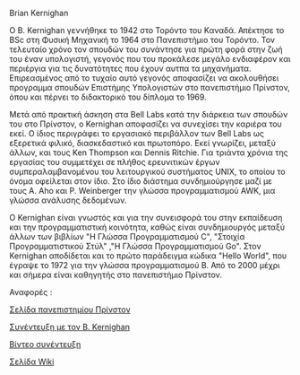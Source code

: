 Brian Kernighan

<p>
Ο B. Kernighan γεννήθηκε το 1942 στο Τορόντο του Καναδά. Απέκτησε το BSc στη Φυσική Μηχανική το 1964 στο Πανεπιστήμιο του Τορόντο. Τον τελευταίο χρόνο τον σπουδών του συνάντησε για πρώτη φορά στην ζωή του έναν υπολογιστή, γεγονός που του προκάλεσε μεγάλο ενδιαφέρον και περιέργια για τις δυνατότητες που έχουν αυτπα τα μηχανήματα. Επιρεασμένος από το τυχαίο αυτό γεγονός αποφασίζει να ακολουθήσει προγραμμα σπουδών Επιστήμης Υπολογιστών στο πανεπιστήμιο Πρίνστον, όπου και πέρνει το διδακτορικό του δίπλομα το 1969. 
</p>

<p>
Μετά από πρακτική άσκηση στα Bell Labs κατά την διάρκεια των σπουδών του στο Πρίνστον, ο Kernighan αποφασίζει να συνεχίσει την καριέρα του εκεί. Ο ίδιος περιγράφει το εργασιακό περιβάλλον των Bell Labs ως εξερετικά φιλικό, διασκεδαστικό και πρωτοπόρο. Εκεί γνωρίζει, μεταξύ άλλων, και τους Ken Thompson και Dennis Ritchie. Για τριάντα χρόνια της εργασίας του συμμετέχει σε πλήθος ερευνιτικών έργων συμπεραλαμβανομένου του λειτουργικού συστήματος UNIX, το οποίου το όνομα οφείλεται στον ίδιο. Στο ίδιο διάστημα συνδημιούργησε μαζί με τους A. Aho και P. Weinberger την γλώσσα προγραμματισμού AWK, μια γλώσσα ανάλυσης δεδομένων.
</p>


<p>
Ο Kernighan είναι γνωστός και για την συνεισφορά του στην εκπαίδευση και την προγραμματιστική κοινότητα, καθώς είναι συνδημιουργός μεταξύ άλλων των βιβλίων  "Η Γλώσσα Προγραμματισμού C", "Στοιχία Προγραμματιστικού Στύλ" ,"Η Γλώσσα Προγραμματισμού Go". Στον Kernighan αποδίδεται και το πρώτο παράδειγμα κώδικα "Hello World", που έγραψε το 1972 για την γλώσσα προγραμματισμού B. Από το 2000 μέχρι και σήμερα είναι καθηγητής στο πανεπιστήμιο Πρίνστον.</p>



Αναφορές :

<a href="https://www.cs.princeton.edu/people/profile/bwk">Σελίδα πανεπιστημίου Πρίνστον</a>

<a href="https://www.cs.cmu.edu/~mihaib/kernighan-interview/">Συνέντευξη με τον B. Kernighan</a>

<a href="https://m.youtube.com/watch?v=QFK6RG47bww">Βίντεο συνέντευξη</a>

<a href="https://en.m.wikipedia.org/wiki/Brian_Kernighan">Σελίδα Wiki</a>
